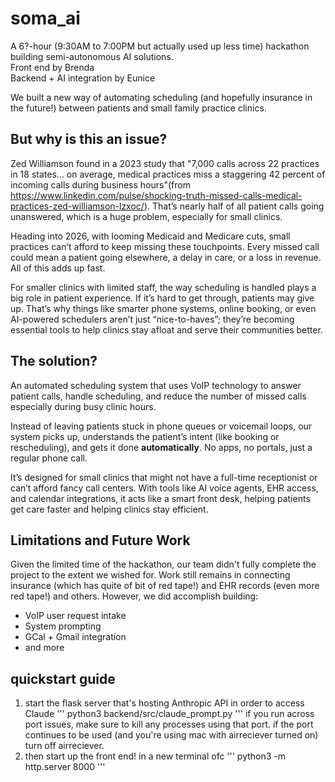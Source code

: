 # soma_ai

A 6?-hour (9:30AM to 7:00PM but actually used up less time) hackathon building semi-autonomous AI solutions.\
Front end by Brenda \
Backend + AI integration by Eunice 

We built a new way of automating scheduling (and hopefully insurance in the future!) between patients and small family practice clinics. 
## But why is this an issue?
Zed Williamson found in a 2023 study that "7,000 calls across 22 practices in 18 states... on average, medical practices miss a staggering 42 percent of incoming calls during business hours"(from https://www.linkedin.com/pulse/shocking-truth-missed-calls-medical-practices-zed-williamson-lzxoc/). That’s nearly half of all patient calls going unanswered, which is a huge problem, especially for small clinics.

Heading into 2026, with looming Medicaid and Medicare cuts, small practices can’t afford to keep missing these touchpoints. Every missed call could mean a patient going elsewhere, a delay in care, or a loss in revenue. All of this adds up fast.

For smaller clinics with limited staff, the way scheduling is handled plays a big role in patient experience. If it’s hard to get through, patients may give up. That’s why things like smarter phone systems, online booking, or even AI-powered schedulers aren’t just “nice-to-haves”; they’re becoming essential tools to help clinics stay afloat and serve their communities better.

## The solution?
An automated scheduling system that uses VoIP technology to answer patient calls, handle scheduling, and reduce the number of missed calls especially during busy clinic hours.

Instead of leaving patients stuck in phone queues or voicemail loops, our system picks up, understands the patient’s intent (like booking or rescheduling), and gets it done **automatically**. No apps, no portals, just a regular phone call.

It’s designed for small clinics that might not have a full-time receptionist or can’t afford fancy call centers. With tools like AI voice agents, EHR access, and calendar integrations, it acts like a smart front desk, helping patients get care faster and helping clinics stay efficient.

## Limitations and Future Work
Given the limited time of the hackathon, our team didn't fully complete the project to the extent we wished for. Work still remains in connecting insurance (which has quite of bit of red tape!) and EHR records (even more red tape!) and others. However, we did accomplish building: 
* VoIP user request intake
* System prompting
* GCal + Gmail integration
* and more

## quickstart guide
1. start the flask server that's hosting Anthropic API in order to access Claude
   '''
   python3 backend/src/claude_prompt.py
   '''
   if you run across port issues, make sure to kill any processes using that port.
   if the port continues to be used (and you're using mac with airreciever turned on) turn off airreciever.
2. then start up the front end! in a new terminal ofc
   '''
   python3 -m http.server 8000
   '''

